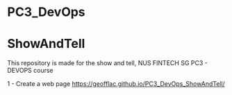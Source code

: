 # PC3_DevOps
# ShowAndTell
This repository is made for the show and tell, NUS FINTECH SG PC3 - DEVOPS course

1 - Create a web page
https://geofflac.github.io/PC3_DevOps_ShowAndTell/
